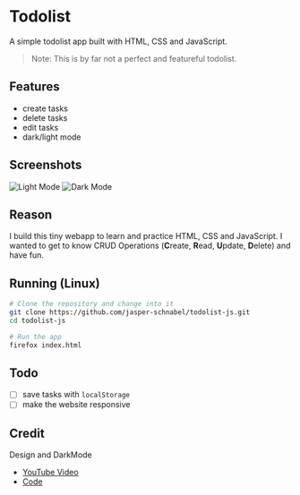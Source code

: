 # Todolist

A simple todolist app built with HTML, CSS and JavaScript.
> Note: This is by far not a perfect and featureful todolist.

## Features

- create tasks
- delete tasks
- edit tasks
- dark/light mode

## Screenshots

<img alt="Light Mode" src="screenshots/light-mode.png">
<img alt="Dark Mode" src="screenshots/dark-mode.png">

## Reason

I build this tiny webapp to learn and practice HTML, CSS and JavaScript.
I wanted to get to know CRUD Operations (**C**reate, **R**ead, **U**pdate, **D**elete) and have fun.

## Running (Linux)

```sh
# Clone the repository and change into it
git clone https://github.com/jasper-schnabel/todolist-js.git
cd todolist-js

# Run the app
firefox index.html
```

## Todo

- [ ] save tasks with `localStorage`
- [ ] make the website responsive

## Credit

Design and DarkMode

- [YouTube Video](https://www.youtube.com/watch?v=wodWDIdV9BY)
- [Code](https://codepen.io/kevinpowell/pen/EMdjOV)
